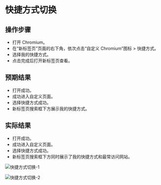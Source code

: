 # 快捷方式切换

## 操作步骤

- 打开 Chromium。
- 在“新标签页”页面的右下角，依次点击“自定义 Chromium”图标 > 快捷方式。
- 选择我的快捷方式。
- 点击完成后打开新标签页查看。

## 预期结果

- 打开成功。
- 成功进入自定义页面。
- 选择快捷方式成功。
- 新标签页搜索框下方展示我的快捷方式。

## 实际结果

- 打开成功。
- 成功进入自定义页面。
- 选择快捷方式成功。
- 新标签页搜索框下方同时展示了我的快捷方式和最常访问网站。

![快捷方式切换-1](../img/快捷方式切换-1.png)

![快捷方式切换-2](../img/快捷方式切换-2.png)